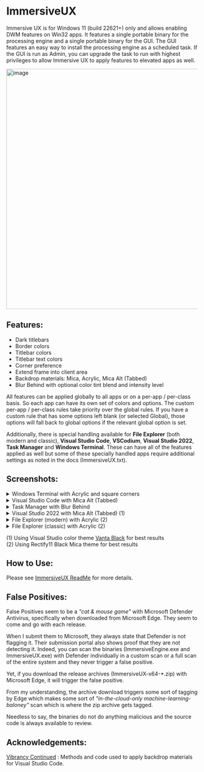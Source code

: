 # ImmersiveUX
Immersive UX is for Windows 11 (build 22621+) only and allows enabling DWM features on Win32 apps. It features a single portable binary for the processing engine and a single portable binary for the GUI. The GUI features an easy way to install the processing engine as a scheduled task. If the GUI is run as Admin, you can upgrade the task to run with highest privileges to allow Immersive UX to apply features to elevated apps as well. 

<img width="898" height="633" alt="image" src="https://github.com/user-attachments/assets/8e67833a-a079-48d3-8563-4e31de5429bd" />

## Features:

- Dark titlebars
- Border colors
- Titlebar colors
- Titlebar text colors
- Corner preference
- Extend frame into client area
- Backdrop materials: Mica, Acrylic, Mica Alt (Tabbed)
- Blur Behind with optional color tint blend and intensity level


All features can be applied globally to all apps or on a per-app / per-class basis. So each app can have its own set of colors and options. The custom per-app / per-class rules take priority over the global rules. If you have a custom rule that has some options left blank (or selected Global), those options will fall back to global options if the relevant global option is set.

Additionally, there is special handling available for **File Explorer** (both modern and classic), **Visual Studio Code**, **VSCodium**, **Visual Studio 2022**, **Task Manager** and **Windows Terminal**. These can have all of the features applied as well but some of these specially handled apps require additional settings as noted in the docs (ImmersiveUX.txt).

## Screenshots:

<details>
  <summary>Windows Terminal with Acrylic and square corners</summary>
<img width="1198" height="564" alt="image" src="https://github.com/user-attachments/assets/bd118a07-b05b-4798-ba21-17f9e3f11825" />
</details>

<details>
  <summary>Visual Studio Code with Mica Alt (Tabbed)</summary>
<img width="1277" height="723" alt="image" src="https://github.com/user-attachments/assets/fe99b4f0-08f1-4d7a-87dc-1284f7842516" />
</details>

<details>
  <summary>Task Manager with Blur Behind</summary>
<img width="1148" height="733" alt="image" src="https://github.com/user-attachments/assets/49998798-0580-4b22-9c67-3c10e4d5f78c" />
</details>

<details>
  <summary>Visual Studio 2022 with Mica Alt (Tabbed) (1)</summary>
<img width="1252" height="842" alt="image" src="https://github.com/user-attachments/assets/1bb3ac8e-75fa-4253-abad-042ef2edae64" />
</details>

<details>
  <summary>File Explorer (modern) with Acrylic (2)</summary>
<img width="961" height="667" alt="image" src="https://github.com/user-attachments/assets/10b0d146-6a1f-4fcc-b84a-741f151ebff2" />
</details>

<details>
  <summary>File Explorer (classic) with Acrylic (2)</summary>
<img width="961" height="667" alt="image" src="https://github.com/user-attachments/assets/58e5819a-e320-4d26-a602-82a9522abc29" />
</details>

(1) Using Visual Studio color theme [Vanta Black](https://marketplace.visualstudio.com/items?itemName=BrijeshRathod.PitchBlackV1) for best results <br>
(2) Using Rectify11 Black Mica theme for best results

## How to Use:

Please see [ImmersiveUX ReadMe](https://github.com/WildByDesign/ImmersiveUX/blob/main/ImmersiveUX_ReadMe.md) for more details.

## False Positives:

False Positives seem to be a *"cat & mouse game"* with Microsoft Defender Antivirus, specifically when downloaded from Microsoft Edge. They seem to come and go with each release.

When I submit them to Microsoft, they always state that Defender is not flagging it. Their submission portal also shows proof that they are not detecting it. Indeed, you can scan the binaries (ImmersiveEngine.exe and ImmersiveUX.exe) with Defender individually in a custom scan or a full scan of the entire system and they never trigger a false positive.

Yet, if you download the release archives (ImmersiveUX-x64-*.zip) with Microsoft Edge, it will trigger the false positive.

From my understanding, the archive download triggers some sort of tagging by Edge which makes some sort of *"in-the-cloud-only machine-learning-baloney"* scan which is where the zip archive gets tagged.

Needless to say, the binaries do not do anything malicious and the source code is always available to review.

## Acknowledgements:

[Vibrancy Continued](https://github.com/illixion/vscode-vibrancy-continued) : Methods and code used to apply backdrop materials for Visual Studio Code.
